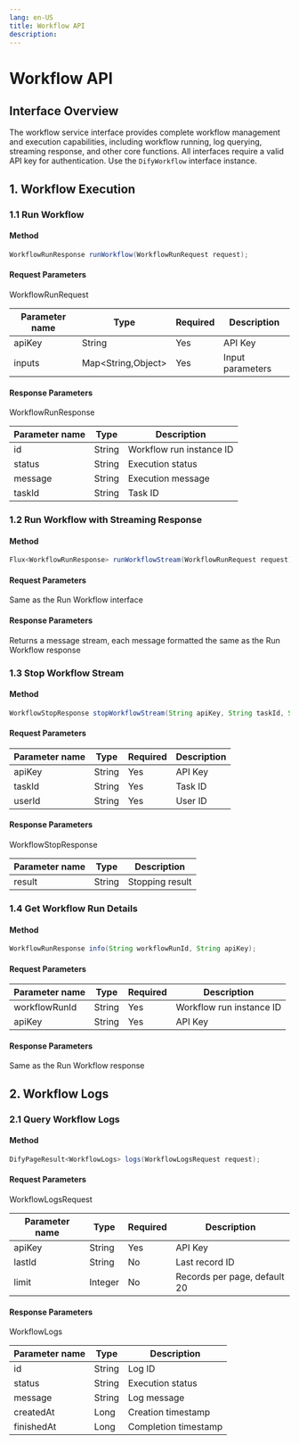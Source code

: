 ```yaml
---
lang: en-US
title: Workflow API
description: 
---
```


# Workflow API

## Interface Overview

The workflow service interface provides complete workflow management and execution capabilities, including workflow running,
log querying, streaming response, and other core functions. All interfaces require a valid API key for authentication.
Use the `DifyWorkflow` interface instance.

## 1. Workflow Execution

### 1.1 Run Workflow

#### Method

```java
WorkflowRunResponse runWorkflow(WorkflowRunRequest request);
```

#### Request Parameters

WorkflowRunRequest

| Parameter name | Type                | Required | Description        |
|---------------|---------------------|----------|--------------------|
| apiKey        | String             | Yes      | API Key           |
| inputs        | Map<String,Object> | Yes      | Input parameters  |

#### Response Parameters

WorkflowRunResponse

| Parameter name | Type   | Description              |
|---------------|--------|--------------------------|
| id            | String | Workflow run instance ID |
| status        | String | Execution status         |
| message       | String | Execution message        |
| taskId        | String | Task ID                  |

### 1.2 Run Workflow with Streaming Response

#### Method

```java
Flux<WorkflowRunResponse> runWorkflowStream(WorkflowRunRequest request);
```

#### Request Parameters

Same as the Run Workflow interface

#### Response Parameters

Returns a message stream, each message formatted the same as the Run Workflow response

### 1.3 Stop Workflow Stream

#### Method

```java
WorkflowStopResponse stopWorkflowStream(String apiKey, String taskId, String userId);
```

#### Request Parameters

| Parameter name | Type   | Required | Description |
|---------------|--------|----------|-------------|
| apiKey        | String | Yes      | API Key     |
| taskId        | String | Yes      | Task ID     |
| userId        | String | Yes      | User ID     |

#### Response Parameters

WorkflowStopResponse

| Parameter name | Type   | Description      |
|---------------|--------|------------------|
| result        | String | Stopping result  |

### 1.4 Get Workflow Run Details

#### Method

```java
WorkflowRunResponse info(String workflowRunId, String apiKey);
```

#### Request Parameters

| Parameter name | Type   | Required | Description              |
|---------------|--------|----------|--------------------------|
| workflowRunId | String | Yes      | Workflow run instance ID |
| apiKey        | String | Yes      | API Key                  |

#### Response Parameters

Same as the Run Workflow response

## 2. Workflow Logs

### 2.1 Query Workflow Logs

#### Method

```java
DifyPageResult<WorkflowLogs> logs(WorkflowLogsRequest request);
```

#### Request Parameters

WorkflowLogsRequest

| Parameter name | Type    | Required | Description                             |
|---------------|---------|----------|-----------------------------------------|
| apiKey        | String  | Yes      | API Key                                 |
| lastId        | String  | No       | Last record ID                          |
| limit         | Integer | No       | Records per page, default 20            |

#### Response Parameters

WorkflowLogs

| Parameter name | Type   | Description           |
|---------------|--------|-----------------------|
| id            | String | Log ID                |
| status        | String | Execution status      |
| message       | String | Log message           |
| createdAt     | Long   | Creation timestamp    |
| finishedAt    | Long   | Completion timestamp  |
